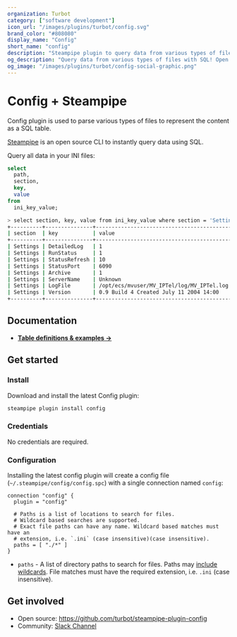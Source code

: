 ```yaml
---
organization: Turbot
category: ["software development"]
icon_url: "/images/plugins/turbot/config.svg"
brand_color: "#808080"
display_name: "Config"
short_name: "config"
description: "Steampipe plugin to query data from various types of files, e.g. `.ini`."
og_description: "Query data from various types of files with SQL! Open source CLI. No DB required."
og_image: "/images/plugins/turbot/config-social-graphic.png"
---
```


# Config + Steampipe

Config plugin is used to parse various types of files to represent the content as a SQL table.

[Steampipe](https://steampipe.io) is an open source CLI to instantly query data using SQL.

Query all data in your INI files:

```sql
select
  path,
  section,
  key,
  value
from
  ini_key_value;
```

```sh
> select section, key, value from ini_key_value where section = 'Settings';
+----------+---------------+-------------------------------------------+
| section  | key           | value                                     |
+----------+---------------+-------------------------------------------+
| Settings | DetailedLog   | 1                                         |
| Settings | RunStatus     | 1                                         |
| Settings | StatusRefresh | 10                                        |
| Settings | StatusPort    | 6090                                      |
| Settings | Archive       | 1                                         |
| Settings | ServerName    | Unknown                                   |
| Settings | LogFile       | /opt/ecs/mvuser/MV_IPTel/log/MV_IPTel.log |
| Settings | Version       | 0.9 Build 4 Created July 11 2004 14:00    |
+----------+---------------+-------------------------------------------+
```

## Documentation

- **[Table definitions & examples →](/plugins/turbot/config/tables)**

## Get started

### Install

Download and install the latest Config plugin:

```bash
steampipe plugin install config
```

### Credentials

No credentials are required.

### Configuration

Installing the latest config plugin will create a config file (`~/.steampipe/config/config.spc`) with a single connection named `config`:

```hcl
connection "config" {
  plugin = "config"
  
  # Paths is a list of locations to search for files.
  # Wildcard based searches are supported.
  # Exact file paths can have any name. Wildcard based matches must have an
  # extension, i.e. `.ini` (case insensitive)(case insensitive).
  paths = [ "./*" ]
}
```

- `paths` - A list of directory paths to search for files. Paths may [include wildcards](https://pkg.go.dev/path/filepath#Match). File matches must have the required extension, i.e. `.ini` (case insensitive).

## Get involved

- Open source: https://github.com/turbot/steampipe-plugin-config
- Community: [Slack Channel](https://steampipe.io/community/join)
